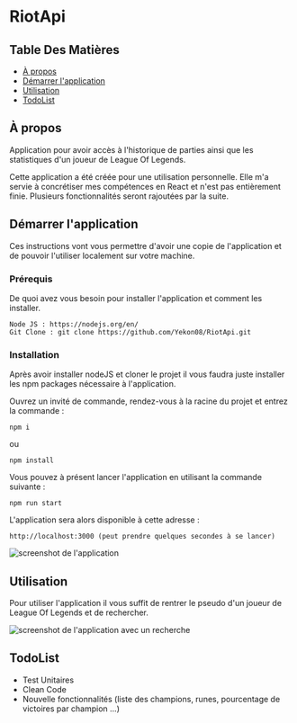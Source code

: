 # RiotApi

## Table Des Matières

- [À propos](#À_propos)
- [Démarrer l'application](#Démarrer_l'application)
- [Utilisation](#Utilisation)
- [TodoList](#TodoList)

## À propos <a name = "À_propos"></a>

Application pour avoir accès à l'historique de parties ainsi que les statistiques d'un joueur de League Of Legends.

Cette application a été créée pour une utilisation personnelle. Elle m'a servie à concrétiser mes compétences en React et n'est pas entièrement finie. Plusieurs fonctionnalités seront rajoutées par la suite.

## Démarrer l'application <a name = "Démarrer_l'application"></a>

Ces instructions vont vous permettre d'avoir une copie de l'application et de pouvoir l'utiliser localement sur votre machine.

### Prérequis

De quoi avez vous besoin pour installer l'application et comment les installer.

```
Node JS : https://nodejs.org/en/
Git Clone : git clone https://github.com/Yekon08/RiotApi.git
```

### Installation

Après avoir installer nodeJS et cloner le projet il vous faudra juste installer les npm packages nécessaire à l'application.

Ouvrez un invité de commande, rendez-vous à la racine du projet et entrez la commande :

```
npm i
```
ou
```
npm install
```

Vous pouvez à présent lancer l'application en utilisant la commande suivante :

```
npm run start
```

L'application sera alors disponible à cette adresse : 
```
http://localhost:3000 (peut prendre quelques secondes à se lancer)
```

<img src="https://image.noelshack.com/fichiers/2020/05/1/1580138590-screen.png" alt="screenshot de l'application"/>

## Utilisation <a name = "Utilisation"></a>

Pour utiliser l'application il vous suffit de rentrer le pseudo d'un joueur de League Of Legends et de rechercher.

<img src="https://image.noelshack.com/fichiers/2020/05/1/1580139062-screen2.jpg" alt="screenshot de l'application avec un recherche"/>

## TodoList

- Test Unitaires
- Clean Code
- Nouvelle fonctionnalités (liste des champions, runes, pourcentage de victoires par champion ...)
